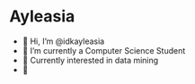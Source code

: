 # Ayleasia
- 👋 Hi, I’m @idkayleasia
- 👀 I’m currently a Computer Science Student 
- 🌱 Currently interested in data mining
- 💞️

